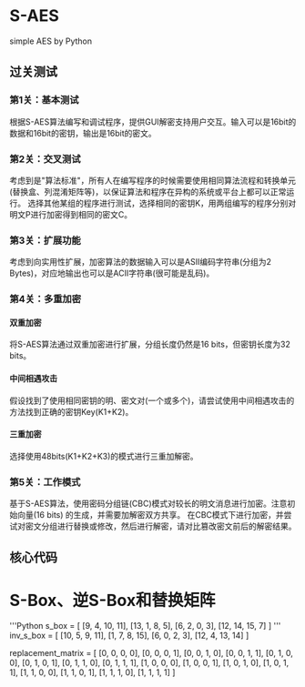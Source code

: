 # S-AES
simple AES by Python

## 过关测试
### 第1关：基本测试
根据S-AES算法编写和调试程序，提供GUI解密支持用户交互。输入可以是16bit的数据和16bit的密钥，输出是16bit的密文。

### 第2关：交叉测试
考虑到是"算法标准"，所有人在编写程序的时候需要使用相同算法流程和转换单元(替换盒、列混淆矩阵等)，以保证算法和程序在异构的系统或平台上都可以正常运行。
选择其他某组的程序进行测试，选择相同的密钥K，用两组编写的程序分别对明文P进行加密得到相同的密文C。

### 第3关：扩展功能
考虑到向实用性扩展，加密算法的数据输入可以是ASII编码字符串(分组为2 Bytes)，对应地输出也可以是ACII字符串(很可能是乱码)。

### 第4关：多重加密
#### 双重加密
将S-AES算法通过双重加密进行扩展，分组长度仍然是16 bits，但密钥长度为32 bits。

#### 中间相遇攻击
假设找到了使用相同密钥的明、密文对(一个或多个)，请尝试使用中间相遇攻击的方法找到正确的密钥Key(K1+K2)。

#### 三重加密
选择使用48bits(K1+K2+K3)的模式进行三重加解密。  

### 第5关：工作模式
基于S-AES算法，使用密码分组链(CBC)模式对较长的明文消息进行加密。注意初始向量(16 bits) 的生成，并需要加解密双方共享。
在CBC模式下进行加密，并尝试对密文分组进行替换或修改，然后进行解密，请对比篡改密文前后的解密结果。

## 核心代码
# S-Box、逆S-Box和替换矩阵
'''Python
s_box = [
    [9, 4, 10, 11],
    [13, 1, 8, 5],
    [6, 2, 0, 3],
    [12, 14, 15, 7]
]
'''
inv_s_box = [
    [10, 5, 9, 11],
    [1, 7, 8, 15],
    [6, 0, 2, 3],
    [12, 4, 13, 14]
]

replacement_matrix = [
    [0, 0, 0, 0],
    [0, 0, 0, 1],
    [0, 0, 1, 0],
    [0, 0, 1, 1],
    [0, 1, 0, 0],
    [0, 1, 0, 1],
    [0, 1, 1, 0],
    [0, 1, 1, 1],
    [1, 0, 0, 0],
    [1, 0, 0, 1],
    [1, 0, 1, 0],
    [1, 0, 1, 1],
    [1, 1, 0, 0],
    [1, 1, 0, 1],
    [1, 1, 1, 0],
    [1, 1, 1, 1]
]

